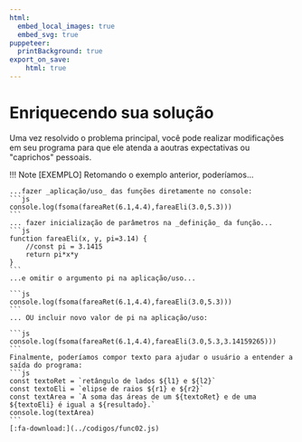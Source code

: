 ```yaml
---
html:
  embed_local_images: true
  embed_svg: true
puppeteer: 
  printBackground: true
export_on_save:
    html: true
---
```

<!-- 06 -->

# Enriquecendo sua solução

Uma vez resolvido o problema principal, você pode realizar modificações em seu programa para que ele atenda a aoutras expectativas ou "caprichos" pessoais. 

!!! Note [EXEMPLO] Retomando o exemplo anterior, poderíamos...

    ...fazer _aplicação/uso_ das funções diretamente no console:
    ```js
    console.log(fsoma(fareaRet(6.1,4.4),fareaEli(3.0,5.3)))
    ```
    ... fazer inicialização de parâmetros na _definição_ da função...  
    ```js 
    function fareaEli(x, y, pi=3.14) { 
        //const pi = 3.1415
        return pi*x*y
    }
    ```
    ...e omitir o argumento pi na aplicação/uso...

    ```js
    console.log(fsoma(fareaRet(6.1,4.4),fareaEli(3.0,5.3)))
    ``` 
    ... OU incluir novo valor de pi na aplicação/uso:

    ```js 
    console.log(fsoma(fareaRet(6.1,4.4),fareaEli(3.0,5.3,3.14159265)))
    ```
    Finalmente, poderíamos compor texto para ajudar o usuário a entender a saída do programa:
    ```js 
    const textoRet = `retângulo de lados ${l1} e ${l2}`
    const textoEli = `elipse de raios ${r1} e ${r2}`
    const textArea = `A soma das áreas de um ${textoRet} e de uma ${textoEli} é igual a ${resultado}.`
    console.log(textArea)
    ```
    [:fa-download:](../codigos/func02.js)